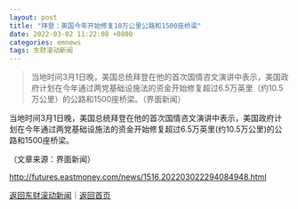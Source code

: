 ```yaml
---
layout: post
title: "拜登：美国今年开始修复10万公里公路和1500座桥梁"
date: 2022-03-02 11:22:08 +0800
categories: emnews
tags: 东财滚动新闻
---
```

> 当地时间3月1日晚，美国总统拜登在他的首次国情咨文演讲中表示，美国政府计划在今年通过两党基础设施法的资金开始修复超过6.5万英里（约10.5万公里）的公路和1500座桥梁。（界面新闻）

<p>当地时间3月1日晚，美国总统拜登在他的首次国情咨文演讲中表示，美国政府计划在今年通过两党基础设施法的资金开始修复超过6.5万英里(约10.5万公里)的公路和1500座桥梁。</p><p class="em_media">（文章来源：界面新闻）</p>

<http://futures.eastmoney.com/news/1516,202203022294084948.html>

[返回东财滚动新闻](//finews.withounder.com/emnews/)｜[返回首页](//finews.withounder.com/)